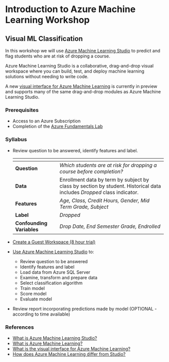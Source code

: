 # Introduction to Azure Machine Learning Workshop
## Visual ML Classification

In this workshop we will use [Azure Machine Learning Studio](https://studio.azureml.net/) to predict and flag students who are at risk of dropping a course. 

Azure Machine Learning Studio is a collaborative, drag-and-drop visual workspace where you can build, test, and deploy machine learning solutions without needing to write code.  

A new [visual interface for Azure Machine Learning](https://docs.microsoft.com/en-us/azure/machine-learning/service/ui-concept-visual-interface) is currently in preview and  supports many of the same drag-and-drop modules as Azure Machine Learning Studio.

### Prerequisites
 - Access to an Azure Subscription
 - Completion of the [Azure Fundamentals Lab](https://aka.ms/edu/Azure101)
 
 
### Syllabus
- Review question to be answered, identify features and label.

    []()  | |
    |------|------|
    |**Question**  | *Which students are at risk for dropping a course before completion?*|
    |**Data**  | Enrollment data by term by subject by class by section by student.  Historical data includes *Dropped* class indicator.|
    |**Features**  |  *Age, Class, Credit Hours, Gender, Mid Term Grade, Subject*|
    |**Label**  | *Dropped*|
    |**Confounding Variables**  | *Drop Date, End Semester Grade, Endrolled*|

- [Create a Guest Workspace (8 hour trial)](create-a-guest-workspace.md)

- [Use Azure Machine Learning Studio](visual-ml-workshop.md) to:
    - Review question to be answered
    - Identify features and label
    - Load data from Azure SQL Server
    - Examine, transform and prepare data
    - Select classification algorithm
    - Train model
    - Score model
    - Evaluate model

- Review report incorporating predictions made by model (OPTIONAL - according to time available)

### References
- [What is Azure Machine Learning Studio?](https://docs.microsoft.com/en-us/azure/machine-learning/studio/what-is-ml-studio)
- [What is Azure Machine Learning?](https://docs.microsoft.com/en-us/azure/machine-learning/service/overview-what-is-azure-ml)
- [What is the visual interface for Azure Machine Learning?](https://docs.microsoft.com/en-us/azure/machine-learning/service/ui-concept-visual-interface)
- [How does Azure Machine Learning differ from Studio?](https://docs.microsoft.com/en-us/azure/machine-learning/service/overview-what-is-azure-ml#how-does-azure-machine-learning-differ-from-studio)